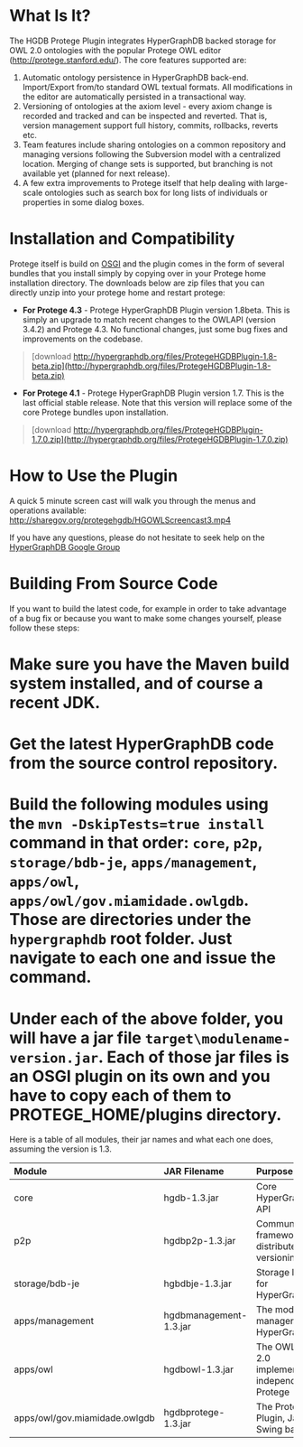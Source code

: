 # What Is It? #

The HGDB Protege Plugin integrates HyperGraphDB backed storage for OWL 2.0 ontologies with the popular Protege OWL editor (http://protege.stanford.edu/). The core features supported are:

  1. Automatic ontology persistence in HyperGraphDB back-end. Import/Export from/to standard OWL textual formats. All modifications in the editor are automatically persisted in a transactional way.
  1. Versioning of ontologies at the axiom level - every axiom change is recorded and tracked and can be inspected and reverted. That is, version management support full history, commits, rollbacks, reverts etc.
  1. Team features include sharing ontologies on a common repository and managing versions following the Subversion model with a centralized location. Merging of change sets is supported, but branching is not available yet (planned for next release).
  1. A few extra improvements to Protege itself that help dealing with large-scale ontologies such as search box for long lists of individuals or properties in some dialog boxes.

# Installation and Compatibility #

Protege itself is build on [OSGI](http://www.osgi.org) and the plugin comes in the form of several bundles that you install simply by copying over in your Protege home installation directory. The downloads below are zip files that you can directly unzip into your protege home and restart protege:

  * **For Protege 4.3** - Protege HyperGraphDB Plugin version 1.8beta. This is simply an upgrade to match recent changes to the OWLAPI (version 3.4.2) and Protege 4.3. No functional changes, just some bug fixes and improvements on the codebase.

> [download http://hypergraphdb.org/files/ProtegeHGDBPlugin-1.8-beta.zip](http://hypergraphdb.org/files/ProtegeHGDBPlugin-1.8-beta.zip)

  * **For Protege 4.1** - Protege HyperGraphDB Plugin version 1.7. This is the last official stable release. Note that this version will replace some of the core Protege bundles upon installation.

> [download http://hypergraphdb.org/files/ProtegeHGDBPlugin-1.7.0.zip](http://hypergraphdb.org/files/ProtegeHGDBPlugin-1.7.0.zip)

# How to Use the Plugin #

A quick 5 minute screen cast will walk you through the menus and operations available: http://sharegov.org/protegehgdb/HGOWLScreencast3.mp4

If you have any questions, please do not hesitate to seek help on the [HyperGraphDB Google Group](https://groups.google.com/forum/?hl=en#!forum/hypergraphdb)

# Building From Source Code #

If you want to build the latest code, for example in order to take advantage of a bug fix or because you want to make some changes yourself, please follow these steps:

# Make sure you have the Maven build system installed, and of course a recent JDK.
# Get the latest HyperGraphDB code from the source control repository.
# Build the following modules using the `mvn -DskipTests=true install` command in that order: `core`, `p2p`, `storage/bdb-je`, `apps/management`, `apps/owl`, `apps/owl/gov.miamidade.owlgdb`. Those are directories under the `hypergraphdb` root folder. Just navigate to each one and issue the command.
# Under each of the above folder, you will have a jar file `target\modulename-version.jar`. Each of those jar files is an OSGI plugin on its own and you have to copy each of them to PROTEGE\_HOME/plugins directory.

Here is a table of all modules, their jar names and what each one does, assuming the version is 1.3.

| **Module** | **JAR Filename** | **Purpose** |
|:-----------|:-----------------|:------------|
| core | hgdb-1.3.jar| Core HyperGraphDB API |
| p2p | hgdbp2p-1.3.jar | Communication framework for distributed versioning|
| storage/bdb-je | hgbdbje-1.3.jar | Storage layer for HyperGraphDB |
| apps/management | hgdbmanagement-1.3.jar | The module manager of HyperGraphDB |
| apps/owl | hgdbowl-1.3.jar | The OWLAPI 2.0 implementation, independent of Protege |
| apps/owl/gov.miamidade.owlgdb | hgdbprotege-1.3.jar | The Protege Plugin, Java Swing based |
